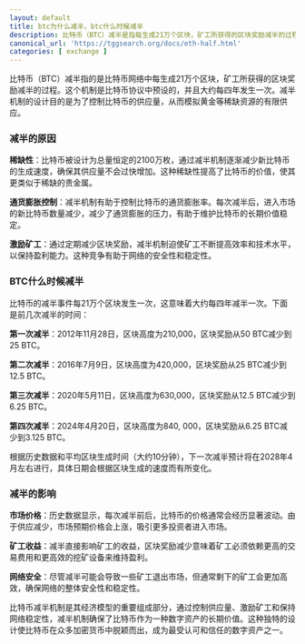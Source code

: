 ```yaml
---
layout: default
title: btc为什么减半，btc什么时候减半
description: 比特币（BTC）减半是指每生成21万个区块，矿工所获得的区块奖励减半的过程，大约每四年发生一次。了解BTC减半的原因、时间以及其对市场价格、矿工收益和网络安全的影响，帮助您更好地把握比特币投资机会。
canonical_url: 'https://tggsearch.org/docs/eth-half.html'
categories: [ exchange ]
---
```

比特币（BTC）减半指的是比特币网络中每生成21万个区块，矿工所获得的区块奖励减半的过程。这个机制是比特币协议中预设的，并且大约每四年发生一次。减半机制的设计目的是为了控制比特币的供应量，从而模拟黄金等稀缺资源的有限供应。

### 减半的原因
**稀缺性**：比特币被设计为总量恒定的2100万枚，通过减半机制逐渐减少新比特币的生成速度，确保其供应量不会过快增加。这种稀缺性提高了比特币的价值，使其更类似于稀缺的贵金属。

**通货膨胀控制**：减半机制有助于控制比特币的通货膨胀率。每次减半后，进入市场的新比特币数量减少，减少了通货膨胀的压力，有助于维护比特币的长期价值稳定。

**激励矿工**：通过定期减少区块奖励，减半机制迫使矿工不断提高效率和技术水平，以保持盈利能力。这种竞争有助于网络的安全性和稳定性。

### BTC什么时候减半
比特币的减半事件每21万个区块发生一次，这意味着大约每四年减半一次。下面是前几次减半的时间：

**第一次减半**：2012年11月28日，区块高度为210,000，区块奖励从50 BTC减少到25 BTC。

**第二次减半**：2016年7月9日，区块高度为420,000，区块奖励从25 BTC减少到12.5 BTC。

**第三次减半**：2020年5月11日，区块高度为630,000，区块奖励从12.5 BTC减少到6.25 BTC。

**第四次减半**：2024年4月20日，区块高度为840, 000，区块奖励从6.25 BTC减少到3.125 BTC。

根据历史数据和平均区块生成时间（大约10分钟），下一次减半预计将在2028年4月左右进行，具体日期会根据区块生成的速度而有所变化。

### 减半的影响

**市场价格**：历史数据显示，每次减半前后，比特币的价格通常会经历显著波动。由于供应减少，市场预期价格会上涨，吸引更多投资者进入市场。

**矿工收益**：减半直接影响矿工的收益，区块奖励减少意味着矿工必须依赖更高的交易费用和更高效的挖矿设备来维持盈利。

**网络安全**：尽管减半可能会导致一些矿工退出市场，但通常剩下的矿工会更加高效，确保网络的整体安全性和稳定性。

比特币减半机制是其经济模型的重要组成部分，通过控制供应量、激励矿工和保持网络稳定性，减半机制确保了比特币作为一种数字资产的长期价值。这种独特的设计使比特币在众多加密货币中脱颖而出，成为最受认可和信任的数字资产之一。
